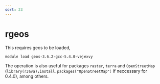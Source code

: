 ```yaml
---
sort: 23
---
```


# rgeos

This requires geos to be loaded,

```bash
module load geos-3.6.2-gcc-5.4.0-vejexvy
```

The operation is also useful for packages `raster`, `terra` and `OpenStreetMap` (`library(rJava);install.packages("OpenStreetMap")` if neccessary for 0.4.0), among others.
